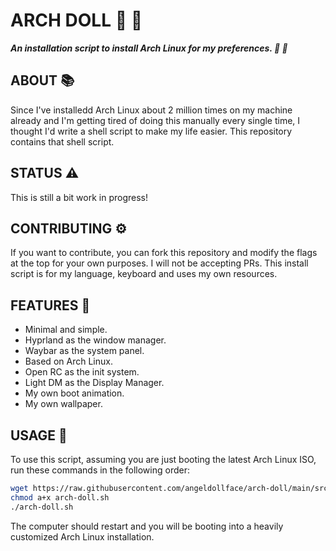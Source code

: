 # ARCH DOLL :ribbon: :penguin:

***An installation script to install Arch Linux for my preferences. :ribbon: :penguin:***

## ABOUT :books:

Since I've installedd Arch Linux about 2 million times on my machine already and I'm getting tired of doing this manually every single time, I thought I'd write a shell script to make my life easier. This repository contains that shell script.

## STATUS :warning:

This is still a bit work in progress!

## CONTRIBUTING :gear:

If you want to contribute, you can fork this repository and modify the flags at the top for your own purposes. I will not be accepting PRs. This install script is for my language, keyboard and uses my own resources.

## FEATURES :test_tube:

- Minimal and simple.
- Hyprland as the window manager.
- Waybar as the system panel.
- Based on Arch Linux.
- Open RC as the init system.
- Light DM as the Display Manager.
- My own boot animation.
- My own wallpaper.

## USAGE :hammer:

To use this script, assuming you are just booting the latest Arch Linux ISO, run these commands in the following order:

```bash
wget https://raw.githubusercontent.com/angeldollface/arch-doll/main/src/arch-doll.sh
chmod a+x arch-doll.sh
./arch-doll.sh
```

The computer should restart and you will be booting into a heavily customized Arch Linux installation.